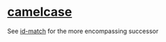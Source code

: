 [camelcase](https://eslint.org/docs/rules/camelcase)
====================================================
See [id-match](id-match.md) for the more encompassing successor
